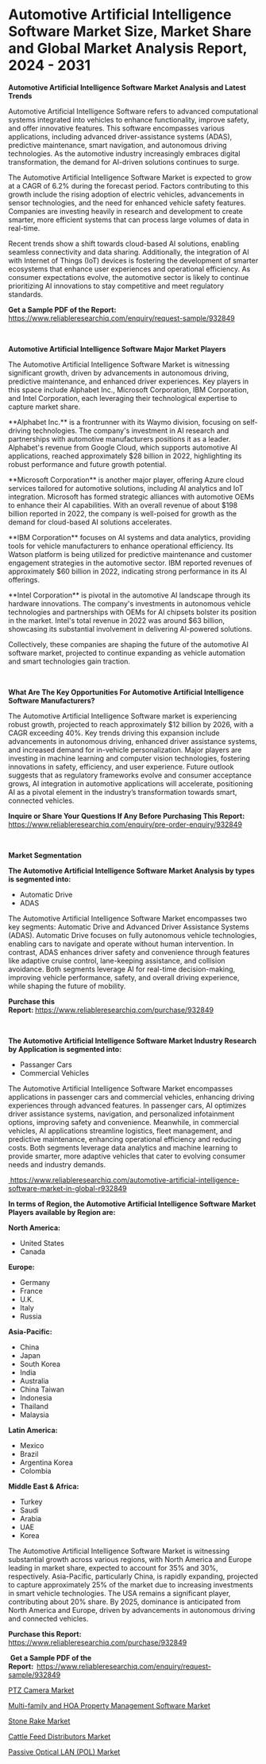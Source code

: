 <p><h1>Automotive Artificial Intelligence Software Market Size, Market Share and Global Market Analysis Report, 2024 - 2031</h1></p><p><strong>Automotive Artificial Intelligence Software Market Analysis and Latest Trends</strong></p>
<p><p>Automotive Artificial Intelligence Software refers to advanced computational systems integrated into vehicles to enhance functionality, improve safety, and offer innovative features. This software encompasses various applications, including advanced driver-assistance systems (ADAS), predictive maintenance, smart navigation, and autonomous driving technologies. As the automotive industry increasingly embraces digital transformation, the demand for AI-driven solutions continues to surge.</p><p>The Automotive Artificial Intelligence Software Market is expected to grow at a CAGR of 6.2% during the forecast period. Factors contributing to this growth include the rising adoption of electric vehicles, advancements in sensor technologies, and the need for enhanced vehicle safety features. Companies are investing heavily in research and development to create smarter, more efficient systems that can process large volumes of data in real-time.</p><p>Recent trends show a shift towards cloud-based AI solutions, enabling seamless connectivity and data sharing. Additionally, the integration of AI with Internet of Things (IoT) devices is fostering the development of smarter ecosystems that enhance user experiences and operational efficiency. As consumer expectations evolve, the automotive sector is likely to continue prioritizing AI innovations to stay competitive and meet regulatory standards.</p></p>
<p><strong>Get a Sample PDF of the Report:&nbsp;</strong> <a href="https://www.reliableresearchiq.com/enquiry/request-sample/932849?utm_campaign=1461&utm_medium=2&utm_source=Github&utm_content=ia&utm_term=18102024&utm_id=automotive-artificial-intelligence-software">https://www.reliableresearchiq.com/enquiry/request-sample/932849</a></p>
<p>&nbsp;</p>
<p><strong>Automotive Artificial Intelligence Software Major Market Players</strong></p>
<p><p>The Automotive Artificial Intelligence Software Market is witnessing significant growth, driven by advancements in autonomous driving, predictive maintenance, and enhanced driver experiences. Key players in this space include Alphabet Inc., Microsoft Corporation, IBM Corporation, and Intel Corporation, each leveraging their technological expertise to capture market share.</p><p>**Alphabet Inc.** is a frontrunner with its Waymo division, focusing on self-driving technologies. The company's investment in AI research and partnerships with automotive manufacturers positions it as a leader. Alphabet's revenue from Google Cloud, which supports automotive AI applications, reached approximately $28 billion in 2022, highlighting its robust performance and future growth potential.</p><p>**Microsoft Corporation** is another major player, offering Azure cloud services tailored for automotive solutions, including AI analytics and IoT integration. Microsoft has formed strategic alliances with automotive OEMs to enhance their AI capabilities. With an overall revenue of about $198 billion reported in 2022, the company is well-poised for growth as the demand for cloud-based AI solutions accelerates.</p><p>**IBM Corporation** focuses on AI systems and data analytics, providing tools for vehicle manufacturers to enhance operational efficiency. Its Watson platform is being utilized for predictive maintenance and customer engagement strategies in the automotive sector. IBM reported revenues of approximately $60 billion in 2022, indicating strong performance in its AI offerings.</p><p>**Intel Corporation** is pivotal in the automotive AI landscape through its hardware innovations. The company's investments in autonomous vehicle technologies and partnerships with OEMs for AI chipsets bolster its position in the market. Intel's total revenue in 2022 was around $63 billion, showcasing its substantial involvement in delivering AI-powered solutions.</p><p>Collectively, these companies are shaping the future of the automotive AI software market, projected to continue expanding as vehicle automation and smart technologies gain traction.</p></p>
<p>&nbsp;</p>
<p><strong>What Are The Key Opportunities For Automotive Artificial Intelligence Software Manufacturers?</strong></p>
<p><p>The Automotive Artificial Intelligence Software market is experiencing robust growth, projected to reach approximately $12 billion by 2026, with a CAGR exceeding 40%. Key trends driving this expansion include advancements in autonomous driving, enhanced driver assistance systems, and increased demand for in-vehicle personalization. Major players are investing in machine learning and computer vision technologies, fostering innovations in safety, efficiency, and user experience. Future outlook suggests that as regulatory frameworks evolve and consumer acceptance grows, AI integration in automotive applications will accelerate, positioning AI as a pivotal element in the industry’s transformation towards smart, connected vehicles.</p></p>
<p><strong>Inquire or Share Your Questions If Any Before Purchasing This Report:</strong> <a href="https://www.reliableresearchiq.com/enquiry/pre-order-enquiry/932849?utm_campaign=1461&utm_medium=2&utm_source=Github&utm_content=ia&utm_term=18102024&utm_id=automotive-artificial-intelligence-software">https://www.reliableresearchiq.com/enquiry/pre-order-enquiry/932849</a></p>
<p>&nbsp;</p>
<p><strong>Market Segmentation</strong></p>
<p><strong>The Automotive Artificial Intelligence Software Market Analysis by types is segmented into:</strong></p>
<p><ul><li>Automatic Drive</li><li>ADAS</li></ul></p>
<p><p>The Automotive Artificial Intelligence Software Market encompasses two key segments: Automatic Drive and Advanced Driver Assistance Systems (ADAS). Automatic Drive focuses on fully autonomous vehicle technologies, enabling cars to navigate and operate without human intervention. In contrast, ADAS enhances driver safety and convenience through features like adaptive cruise control, lane-keeping assistance, and collision avoidance. Both segments leverage AI for real-time decision-making, improving vehicle performance, safety, and overall driving experience, while shaping the future of mobility.</p></p>
<p><strong>Purchase this Report:&nbsp;</strong><a href="https://www.reliableresearchiq.com/purchase/932849?utm_campaign=1461&utm_medium=2&utm_source=Github&utm_content=ia&utm_term=18102024&utm_id=automotive-artificial-intelligence-software">https://www.reliableresearchiq.com/purchase/932849</a></p>
<p>&nbsp;</p>
<p><strong>The Automotive Artificial Intelligence Software Market Industry Research by Application is segmented into:</strong></p>
<p><ul><li>Passanger Cars</li><li>Commercial Vehicles</li></ul></p>
<p><p>The Automotive Artificial Intelligence Software Market encompasses applications in passenger cars and commercial vehicles, enhancing driving experiences through advanced features. In passenger cars, AI optimizes driver assistance systems, navigation, and personalized infotainment options, improving safety and convenience. Meanwhile, in commercial vehicles, AI applications streamline logistics, fleet management, and predictive maintenance, enhancing operational efficiency and reducing costs. Both segments leverage data analytics and machine learning to provide smarter, more adaptive vehicles that cater to evolving consumer needs and industry demands.</p></p>
<p><a href="https://www.reliableresearchiq.com/automotive-artificial-intelligence-software-market-in-global-r932849?utm_campaign=1461&utm_medium=2&utm_source=Github&utm_content=ia&utm_term=18102024&utm_id=automotive-artificial-intelligence-software">&nbsp;https://www.reliableresearchiq.com/automotive-artificial-intelligence-software-market-in-global-r932849</a></p>
<p><strong>In terms of Region, the Automotive Artificial Intelligence Software Market Players available by Region are:</strong></p>
<p>
    <p> <strong> North America: </strong>
        <ul>
            <li>United States</li>
            <li>Canada</li>
        </ul>
        </p> 
    <p> <strong> Europe: </strong>
        <ul>
            <li>Germany</li>
            <li>France</li>
            <li>U.K.</li>
            <li>Italy</li>
            <li>Russia</li>
        </ul>
        </p> 
    <p> <strong> Asia-Pacific: </strong>
        <ul>
            <li>China</li>
            <li>Japan</li>
            <li>South Korea</li>
            <li>India</li>
            <li>Australia</li>
            <li>China Taiwan</li>
            <li>Indonesia</li>
            <li>Thailand</li>
            <li>Malaysia</li>
        </ul>
        </p> 
    <p> <strong> Latin America: </strong>
        <ul>
            <li>Mexico</li>
            <li>Brazil</li>
            <li>Argentina Korea</li>
            <li>Colombia</li>
        </ul>
        </p> 
    <p> <strong> Middle East & Africa: </strong>
        <ul>
            <li>Turkey</li>
            <li>Saudi</li>
            <li>Arabia</li>
            <li>UAE</li>
            <li>Korea</li>
        </ul>
    </p>
    </p>
<p><p>The Automotive Artificial Intelligence Software Market is witnessing substantial growth across various regions, with North America and Europe leading in market share, expected to account for 35% and 30%, respectively. Asia-Pacific, particularly China, is rapidly expanding, projected to capture approximately 25% of the market due to increasing investments in smart vehicle technologies. The USA remains a significant player, contributing about 20% share. By 2025, dominance is anticipated from North America and Europe, driven by advancements in autonomous driving and connected vehicles.</p></p>
<p><strong>Purchase this Report: </strong><a href="https://www.reliableresearchiq.com/purchase/932849?utm_campaign=1461&utm_medium=2&utm_source=Github&utm_content=ia&utm_term=18102024&utm_id=automotive-artificial-intelligence-software">https://www.reliableresearchiq.com/purchase/932849</a></p>
<p>&nbsp;<strong>Get a Sample PDF of the Report:&nbsp;&nbsp;</strong><a href="https://www.reliableresearchiq.com/enquiry/request-sample/932849?utm_campaign=1461&utm_medium=2&utm_source=Github&utm_content=ia&utm_term=18102024&utm_id=automotive-artificial-intelligence-software">https://www.reliableresearchiq.com/enquiry/request-sample/932849</a></p>
<p><strong></strong></p>
<p><p><a href="https://www.linkedin.com/pulse/global-ptz-camera-market-focus-product-type-indoor-cameraoutdoor-mjy6e?utm_campaign=1461&utm_medium=2&utm_source=Github&utm_content=ia&utm_term=18102024&utm_id=automotive-artificial-intelligence-software">PTZ Camera Market</a></p><p><a href="https://github.com/cecilahoi7/Market-Research-Report-List-1/blob/main/multi-family-and-hoa-property-management-software-market.md?utm_campaign=1461&utm_medium=2&utm_source=Github&utm_content=ia&utm_term=18102024&utm_id=automotive-artificial-intelligence-software">Multi-family and HOA Property Management Software Market</a></p><p><a href="https://issuu.com/reportprime-2/docs/stone-rake-market-size-2030.pptx_51241b1746fee1?utm_campaign=1461&utm_medium=2&utm_source=Github&utm_content=ia&utm_term=18102024&utm_id=automotive-artificial-intelligence-software">Stone Rake Market</a></p><p><a href="https://issuu.com/reportprime-2/docs/cattle-feed-distributors-market-siz_42ac4817b1d775?utm_campaign=1461&utm_medium=2&utm_source=Github&utm_content=ia&utm_term=18102024&utm_id=automotive-artificial-intelligence-software">Cattle Feed Distributors Market</a></p><p><a href="https://www.linkedin.com/pulse/emerging-trends-passive-optical-lan-pol-market-global-outlook-teq2e?utm_campaign=1461&utm_medium=2&utm_source=Github&utm_content=ia&utm_term=18102024&utm_id=automotive-artificial-intelligence-software">Passive Optical LAN (POL) Market</a></p></p>